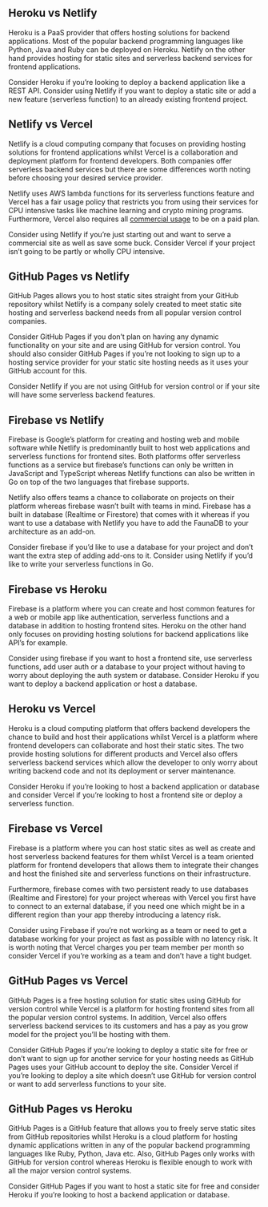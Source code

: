 ## Heroku vs Netlify
Heroku is a PaaS provider that offers hosting solutions for backend applications. Most of the popular backend programming languages like Python, Java and Ruby can be deployed on Heroku. Netlify on the other hand provides hosting for static sites and serverless backend services for frontend applications. 

Consider Heroku if you’re looking to deploy a backend application like a REST API. 
Consider using Netlify if you want to deploy a static site or add a new feature (serverless function) to an already existing frontend project.

## Netlify vs Vercel
Netlify is a cloud computing company that focuses on providing hosting solutions for frontend applications whilst Vercel is a collaboration and deployment platform for frontend developers. Both companies offer serverless backend services but there are some differences worth noting before choosing your desired service provider.

Netlify uses AWS lambda functions for its serverless functions feature and Vercel has a fair usage policy that restricts you from using their services for CPU intensive tasks like machine learning and crypto mining programs. Furthermore, Vercel also requires all [commercial usage](https://vercel.com/docs/platform/fair-use-policy#commercial-usage) to be on a paid plan. 

Consider using Netlify if you’re just starting out and want to serve a commercial site as well as save some buck. Consider Vercel if your project isn’t going to be partly or wholly CPU intensive.

## GitHub Pages vs Netlify
GitHub Pages allows you to host static sites straight from your GitHub repository whilst Netlify is a company solely created to meet static site hosting and serverless backend needs from all popular version control companies.

Consider GitHub Pages if you don’t plan on having any dynamic functionality on your site and are using GitHub for version control. You should also consider GitHub Pages if you’re not looking to sign up to a hosting service provider for your static site hosting needs as it uses your GitHub account for this. 

Consider Netlify if you are not using GitHub for version control or if your site will have some serverless backend features.

## Firebase vs Netlify
Firebase is Google’s platform for creating and hosting web and mobile software while Netlify is predominantly built to host web applications and serverless functions for frontend sites. Both platforms offer serverless functions as a service but firebase’s functions can only be written in JavaScript and TypeScript whereas Netlify functions can also be written in Go on top of the two languages that firebase supports. 

Netlify also offers teams a chance to collaborate on projects on their platform whereas firebase wasn’t built with teams in mind. Firebase has a built in database (Realtime or Firestore) that comes with it whereas if you want to use a database with Netlify you have to add the FaunaDB to your architecture as an add-on. 

Consider firebase if you’d like to use a database for your project and don’t want the extra step of adding add-ons to it. Consider using Netlify if you’d like to write your serverless functions in Go.

## Firebase vs Heroku 
Firebase is a platform where you can create and host common features for a web or mobile app like authentication, serverless functions and a database in addition to hosting frontend sites. Heroku on the other hand only focuses on providing hosting solutions for backend applications like API’s for example. 

Consider using firebase if you want to host a frontend site, use serverless functions, add user auth or a database to your project without having to worry about deploying the auth system or database. Consider Heroku if you want to deploy a backend application or host a database.

## Heroku vs Vercel
Heroku is a cloud computing platform that offers backend developers the chance to build and host their applications whilst Vercel is a platform where frontend developers can collaborate and host their static sites. The two provide hosting solutions for different products and Vercel also offers serverless backend services which allow the developer to only worry about writing backend code and not its deployment or server maintenance.

Consider Heroku if you’re looking to host a backend application or database and consider Vercel if you’re looking to host a frontend site or deploy a serverless function.

## Firebase vs Vercel
Firebase is a platform where you can host static sites as well as create and host serverless backend features for them whilst Vercel is a team oriented platform for frontend developers that allows them to integrate their changes and host the finished site and serverless functions on their infrastructure. 

Furthermore, firebase comes with two persistent ready to use databases (Realtime and Firestore) for your project whereas with Vercel you first have to connect to an external database, if you need one which might be in a different region than your app thereby introducing a latency risk. 

Consider using Firebase if you’re not working as a team or need to get a database working for your project as fast as possible with no latency risk. It is worth noting that Vercel charges you per team member per month so consider Vercel if you’re working as a team and don’t have a tight budget. 

## GitHub Pages vs Vercel
GitHub Pages is a free hosting solution for static sites using GitHub for version control while Vercel is a platform for hosting frontend sites from all the popular version control systems. In addition, Vercel also offers serverless backend services to its customers and has a pay as you grow model for the project you’ll be hosting with them.

Consider GitHub Pages if you’re looking to deploy a static site for free or don’t want to sign up for another service for your hosting needs as GitHub Pages uses your GitHub account to deploy the site. Consider Vercel if you’re looking to deploy a site which doesn’t use GitHub for version control or want to add serverless functions to your site. 

## GitHub Pages vs Heroku
GitHub Pages is a GitHub feature that allows you to freely serve static sites from GitHub repositories whilst Heroku is a cloud platform for hosting dynamic applications written in any of the popular backend programming languages like Ruby, Python, Java etc. Also, GitHub Pages only works with GitHub for version control whereas Heroku is flexible enough to work with all the major version control systems. 

Consider GitHub Pages if you want to host a static site for free and consider Heroku if you’re looking to host a backend application or database.
